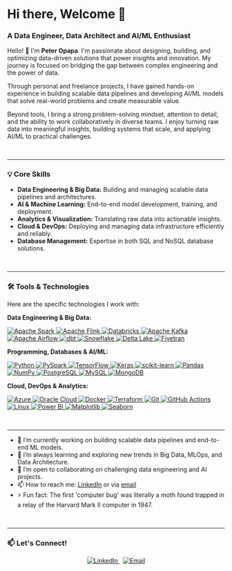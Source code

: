 # Hi there, Welcome 👋
### A Data Engineer, Data Architect and AI/ML Enthusiast

Hello! 👋 I'm **Peter Opapa**. I'm passionate about designing, building, and optimizing data-driven solutions that power insights and innovation. My journey is focused on bridging the gap between complex engineering and the power of data.

Through personal and freelance projects, I have gained hands-on experience in building scalable data pipelines and developing AI/ML models that solve real-world problems and create measurable value.

Beyond tools, I bring a strong problem-solving mindset, attention to detail, and the ability to work collaboratively in diverse teams. I enjoy turning raw data into meaningful insights, building systems that scale, and applying AI/ML to practical challenges.

<br/>

---

### 💡 Core Skills

* **Data Engineering & Big Data:** Building and managing scalable data pipelines and architectures.
* **AI & Machine Learning:** End-to-end model development, training, and deployment.
* **Analytics & Visualization:** Translating raw data into actionable insights.
* **Cloud & DevOps:** Deploying and managing data infrastructure efficiently and reliably.
* **Database Management:** Expertise in both SQL and NoSQL database solutions.

<br/>

---

### 🛠️ Tools & Technologies

Here are the specific technologies I work with:

**Data Engineering & Big Data:**<br>
<p align="left">
  <a href="https://spark.apache.org/" target="_blank" rel="noreferrer"> <img src="https://img.shields.io/badge/Apache%20Spark-E25A1C?style=for-the-badge&logo=apache-spark&logoColor=white" alt="Apache Spark"/> </a>
  <a href="httpshttps://flink.apache.org/" target="_blank" rel="noreferrer"> <img src="https://img.shields.io/badge/Apache%20Flink-E6526F?style=for-the-badge&logo=apache-flink&logoColor=white" alt="Apache Flink"/> </a>
  <a href="https://databricks.com/" target="_blank" rel="noreferrer"> <img src="https://img.shields.io/badge/Databricks-FF3621?style=for-the-badge&logo=databricks&logoColor=white" alt="Databricks"/> </a>
  <a href="https://kafka.apache.org/" target="_blank" rel="noreferrer"> <img src="https://img.shields.io/badge/Apache%20Kafka-231F20?style=for-the-badge&logo=apache-kafka&logoColor=white" alt="Apache Kafka"/> </a>
  <a href="https://airflow.apache.org/" target="_blank" rel="noreferrer"> <img src="https://img.shields.io/badge/Apache%20Airflow-017CEE?style=for-the-badge&logo=apache-airflow&logoColor=white" alt="Apache Airflow"/> </a>
  <a href="https://www.getdbt.com/" target="_blank" rel="noreferrer"> <img src="https://img.shields.io/badge/dbt-FF694B?style=for-the-badge&logo=dbt&logoColor=white" alt="dbt"/> </a>
  <a href="https://www.snowflake.com/" target="_blank" rel="noreferrer"> <img src="https://img.shields.io/badge/Snowflake-29B5E8?style=for-the-badge&logo=snowflake&logoColor=white" alt="Snowflake"/> </a>
  <a href="https://delta.io/" target="_blank" rel="noreferrer"> <img src="https://img.shields.io/badge/Delta%20Lake-0073E6?style=for-the-badge&logo=linux-foundation&logoColor=white" alt="Delta Lake"/> </a>
  <a href="https://fivetran.com/" target="_blank" rel="noreferrer"> <img src="https://img.shields.io/badge/Fivetran-0073FF?style=for-the-badge&logo=fivetran&logoColor=white" alt="Fivetran"/> </a>
</p>

**Programming, Databases & AI/ML:**<br>
<p align="left">
  <a href="https://www.python.org" target="_blank" rel="noreferrer"> <img src="https://img.shields.io/badge/Python-3776AB?style=for-the-badge&logo=python&logoColor=white" alt="Python"/> </a>
  <a href="https://spark.apache.org/docs/latest/api/python/" target="_blank" rel="noreferrer"> <img src="https://img.shields.io/badge/PySpark-E25A1C?style=for-the-badge&logo=apache-spark&logoColor=white" alt="PySpark"/> </a>
  <a href="https://www.tensorflow.org" target="_blank" rel="noreferrer"> <img src="https://img.shields.io/badge/TensorFlow-FF6F00?style=for-the-badge&logo=tensorflow&logoColor=white" alt="TensorFlow"/> </a>
  <a href="https://keras.io/" target="_blank" rel="noreferrer"> <img src="https://img.shields.io/badge/Keras-D00000?style=for-the-badge&logo=keras&logoColor=white" alt="Keras"/> </a>
  <a href="https://scikit-learn.org/" target="_blank" rel="noreferrer"> <img src="https://img.shields.io/badge/Scikit--Learn-F7931E?style=for-the-badge&logo=scikit-learn&logoColor=white" alt="scikit-learn"/> </a>
  <a href="https://pandas.pydata.org/" target="_blank" rel="noreferrer"> <img src="https://img.shields.io/badge/Pandas-150458?style=for-the-badge&logo=pandas&logoColor=white" alt="Pandas"/> </a>
  <a href="https://numpy.org/" target="_blank" rel="noreferrer"> <img src="https://img.shields.io/badge/NumPy-013243?style=for-the-badge&logo=numpy&logoColor=white" alt="NumPy"/> </a>
  <a href="https://www.postgresql.org" target="_blank" rel="noreferrer"> <img src="https://img.shields.io/badge/PostgreSQL-4169E1?style=for-the-badge&logo=postgresql&logoColor=white" alt="PostgreSQL"/> </a>
  <a href="https://www.mysql.com/" target="_blank" rel="noreferrer"> <img src="https://img.shields.io/badge/MySQL-4479A1?style=for-the-badge&logo=mysql&logoColor=white" alt="MySQL"/> </a>
  <a href="https://www.mongodb.com/" target="_blank" rel="noreferrer"> <img src="https://img.shields.io/badge/MongoDB-47A248?style=for-the-badge&logo=mongodb&logoColor=white" alt="MongoDB"/> </a>
</p>

**Cloud, DevOps & Analytics:**<br>
<p align="left">
  <a href="https://azure.microsoft.com/" target="_blank" rel="noreferrer"> <img src="https://img.shields.io/badge/Microsoft%20Azure-0078D4?style=for-the-badge&logo=microsoft-azure&logoColor=white" alt="Azure"/> </a>
  <a href="https://www.oracle.com/cloud/" target="_blank" rel="noreferrer"> <img src="https://img.shields.io/badge/Oracle%20Cloud-F80000?style=for-the-badge&logo=oracle&logoColor=white" alt="Oracle Cloud"/> </a>
  <a href="https://www.docker.com/" target="_blank" rel="noreferrer"> <img src="https://img.shields.io/badge/Docker-2496ED?style=for-the-badge&logo=docker&logoColor=white" alt="Docker"/> </a>
  <a href="https://www.terraform.io/" target="_blank" rel="noreferrer"> <img src="https://img.shields.io/badge/Terraform-7B42BC?style=for-the-badge&logo=terraform&logoColor=white" alt="Terraform"/> </a>
  <a href="https://git-scm.com/" target="_blank" rel="noreferrer"> <img src="https://img.shields.io/badge/Git-F05032?style=for-the-badge&logo=git&logoColor=white" alt="Git"/> </a>
  <a href="https://github.com/features/actions" target="_blank" rel="noreferrer"> <img src="https://img.shields.io/badge/GitHub%20Actions-2088FF?style=for-the-badge&logo=github-actions&logoColor=white" alt="GitHub Actions"/> </a>
  <a href="https://www.linux.org/" target="_blank" rel="noreferrer"> <img src="https://img.shields.io/badge/Linux-FCC624?style=for-the-badge&logo=linux&logoColor=black" alt="Linux"/> </a>
  <a href="https://powerbi.microsoft.com/" target="_blank" rel="noreferrer"> <img src="https://img.shields.io/badge/Power%20BI-F2C811?style=for-the-badge&logo=power-bi&logoColor=black" alt="Power BI"/> </a>
  <a href="https://matplotlib.org/" target="_blank" rel="noreferrer"> <img src="https://img.shields.io/badge/Matplotlib-3776AB?style=for-the-badge&logo=python&logoColor=white" alt="Matplotlib"/> </a>
  <a href="https://seaborn.pydata.org/" target="_blank" rel="noreferrer"> <img src="https://img.shields.io/badge/Seaborn-3776AB?style=for-the-badge&logo=python&logoColor=white" alt="Seaborn"/> </a>
</p>

<br/>

---

- 🔭 I’m currently working on building scalable data pipelines and end-to-end ML models.
- 🌱 I’m always learning and exploring new trends in Big Data, MLOps, and Data Architecture.
- 🤝 I’m open to collaborating on challenging data engineering and AI projects.
- 📫 How to reach me: [LinkedIn](https://www.linkedin.com/in/peter-opapa) or via [email](mailto:opapapeter82@gmail.com)
- ⚡ Fun fact: The first 'computer bug' was literally a moth found trapped in a relay of the Harvard Mark II computer in 1947.

<br/>

---

### 📫 Let's Connect!

<p align="center">
  <a href="https://www.linkedin.com/in/peter-opapa" target="_blank">
    <img src="https://img.shields.io/badge/LinkedIn-0A66C2?style=for-the-badge&logo=linkedin&logoColor=white" alt="LinkedIn"/>
  </a>
  &nbsp;
  <a href="mailto:peteropapa82@gmail.com" target="_blank">
    <img src="https://img.shields.io/badge/Email-D14836?style=for-the-badge&logo=gmail&logoColor=white" alt="Email"/>
  </a>
  </p>
